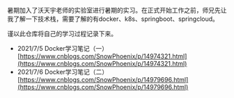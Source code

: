 
暑期加入了沃天宇老师的实验室进行暑期的实习。在正式开始工作之前，师兄先让我了解一下技术栈，需要了解的有docker、k8s、springboot、springcloud。

谨以此仓库将自己的学习过程记录下来。

* 2021/7/5 Docker学习笔记（一）[https://www.cnblogs.com/SnowPhoenix/p/14974321.html](https://www.cnblogs.com/SnowPhoenix/p/14974321.html)
* 2021/7/6 Docker学习笔记（二）[https://www.cnblogs.com/SnowPhoenix/p/14979696.html](https://www.cnblogs.com/SnowPhoenix/p/14979696.html)